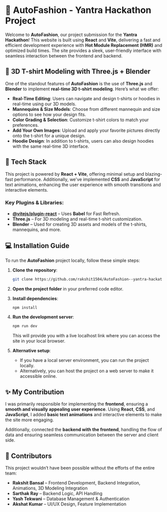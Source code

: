 # 👕 AutoFashion - Yantra Hackathon Project

Welcome to **AutoFashion**, our project submission for the **Yantra Hackathon**! This website is built using **React** and **Vite**, delivering a fast and efficient development experience with **Hot Module Replacement (HMR)** and optimized build times. The site provides a sleek, user-friendly interface with seamless interaction between the frontend and backend.


## 🎨 3D T-shirt Modeling with Three.js + Blender

One of the standout features of **AutoFashion** is the use of **Three.js** and **Blender** to implement **real-time 3D t-shirt modeling**. Here’s what we offer:

- **Real-Time Editing**: Users can navigate and design t-shirts or hoodies in real-time using our 3D models.
- **Mannequins & Size Models**: Choose from different mannequin and size options to see how your design fits.
- **Color Grading & Selection**: Customize t-shirt colors to match your preferences.
- **Add Your Own Images**: Upload and apply your favorite pictures directly onto the t-shirt for a unique design.
- **Hoodie Design**: In addition to t-shirts, users can also design hoodies with the same real-time 3D interface.


## 🚀 Tech Stack

This project is powered by **React + Vite**, offering minimal setup and blazing-fast performance. Additionally, we've implemented **CSS** and **JavaScript** for text animations, enhancing the user experience with smooth transitions and interactive elements.

### Key Plugins & Libraries:
- **[@vitejs/plugin-react](https://github.com/vitejs/vite-plugin-react/blob/main/packages/plugin-react/README.md)** – Uses **Babel** for Fast Refresh.
- **Three.js** – For 3D modeling and real-time t-shirt customization.
- **Blender** – Used for creating 3D assets and models of the t-shirts, mannequins, and more.


## 💻 Installation Guide  

To run the **AutoFashion** project locally, follow these simple steps:

1. **Clone the repository**:
   ```bash
   git clone https://github.com/rakshit1504/AutoFashion--yantra-hackathon-site.git
   ```

2. **Open the project folder** in your preferred code editor.

3. **Install dependencies**:
   ```bash
   npm install
   ```

4. **Run the development server**:
   ```bash
   npm run dev
   ```
   This will provide you with a live localhost link where you can access the site in your local browser.

5. **Alternative setup**:
   - If you have a local server environment, you can run the project locally.
   - Alternatively, you can host the project on a web server to make it accessible online.



## ✨ My Contribution  
I was primarily responsible for implementing the **frontend**, ensuring a **smooth and visually appealing user experience**. Using **React**, **CSS**, and **JavaScript**, I added **basic text animations** and interactive elements to make the site more engaging.
 
Additionally, connected the **backend with the frontend**, handling the flow of data and ensuring seamless communication between the server and client side.


## 👥 Contributors  
This project wouldn’t have been possible without the efforts of the entire team:
- **Rakshit Bansal** – Frontend Development, Backend Integration, Animations, 3D Modeling Integration  
- **Sarthak Ray** – Backend Logic, API Handling  
- **Yash Tekwani** – Database Management & Authentication  
- **Akshat Kumar** – UI/UX Design, Feature Implementation  




